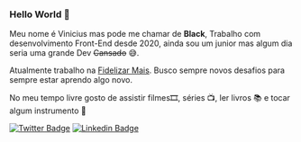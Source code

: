 ### Hello World 👋

Meu nome é Vinicius mas pode me chamar de **Black**, Trabalho com desenvolvimento Front-End desde 2020, ainda sou um junior mas algum dia seria uma grande Dev ~~Cansado~~ :sweat_smile:.

Atualmente trabalho na [Fidelizar Mais](https://fidelizarmais.co/). Busco sempre novos desafios para sempre estar aprendo algo novo.

No meu tempo livre gosto de assistir filmes🎞️, séries 📺, ler livros 📚 e tocar algum instrumento :musical_note:


[![Twitter Badge](https://img.shields.io/badge/-Twitter-1ca0f1?style=flat-square&labelColor=1ca0f1&logo=twitter&logoColor=white&link=https://twitter.com/BlackVinii)](https://twitter.com/BlackVinii)
[![Linkedin Badge](https://img.shields.io/badge/-LinkedIn-blue?style=flat-square&logo=Linkedin&logoColor=white&link=https://www.linkedin.com/in/viniblack)](https://www.linkedin.com/in/viniblack)

<!--
**viniblack/viniblack** is a ✨ _special_ ✨ repository because its `README.md` (this file) appears on your GitHub profile.

Here are some ideas to get you started:

- 🔭 I’m currently working on ...
- 🌱 I’m currently learning ...
- 👯 I’m looking to collaborate on ...
- 🤔 I’m looking for help with ...
- 💬 Ask me about ...
- 📫 How to reach me: ...
- 😄 Pronouns: ...
- ⚡ Fun fact: ...
-->
